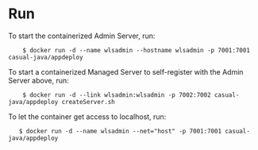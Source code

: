
# Run

To start the containerized Admin Server, run:

        $ docker run -d --name wlsadmin --hostname wlsadmin -p 7001:7001 casual-java/appdeploy

To start a containerized Managed Server to self-register with the Admin Server above, run:

        $ docker run -d --link wlsadmin:wlsadmin -p 7002:7002 casual-java/appdeploy createServer.sh

To let the container get access to localhost, run:

       $ docker run -d --name wlsadmin --net="host" -p 7001:7001 casual-java/appdeploy
